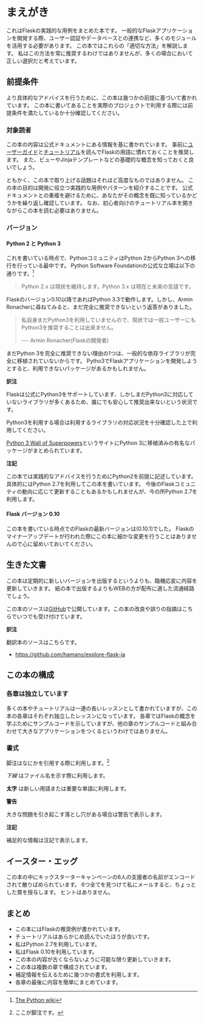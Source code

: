 # まえがき
これはFlaskの実践的な用例をまとめた本です。
一般的なFlaskアプリケーションを開発する際、ユーザー認証やデータベースとの連携など、多くのモジュールを活用する必要があります。
この本ではこれらの「適切な方法」を解説します。
私はこの方法を常に推奨するわけではありませんが、多くの場合において正しい選択だと考えています。

## 前提条件
より具体的なアドバイスを行うために、この本は幾つかの前提に基づいて書かれています。
この本に書いてあることを実際のプロジェクトで利用する際には前提条件を満たしているか十分確認してください。

### 対象読者
この本の内容は公式ドキュメントにある情報を基に書かれています。
事前に[ユーザーガイド](http://flask.pocoo.org/docs/#user-s-guide)と[チュートリアル](http://flask.pocoo.org/docs/tutorial/)を読んでFlaskの用語に慣れておくことを推奨します。
また、ビューやJinjaテンプレートなどの基礎的な概念を知っておくと良いでしょう。

ともかく、この本で取り上げる話題はそれほど高度なものではありません。
この本の目的は開発に役立つ実践的な用例やパターンを紹介することです。
公式ドキュメントとの重複を避けるために、あなたがその概念を既に知っているかどうかを繰り返し確認しています。
なお、初心者向けのチュートリアル本を開きながらこの本を読む必要はありません。

### バージョン

#### Python 2 と Python 3

これを書いている時点で、PythonコミュニティはPython 2からPython 3への移行を行っている最中です。
Python Software Foundationの公式な立場は以下の通りです。[^0-1]

> Python 2.x は現状を維持します。Python 3.x は現在と未来の言語です。

Flaskのバージョン0.10以降であればPython 3.3で動作します。しかし、Armin Ronacherに尋ねてみると、まだ完全に推奨できないという返答がありました。

> 私自身まだPython3を利用していませんので、現状では一般ユーザーにも
> Python3を推奨することは出来ません。
>
> --- Armin Ronacher(Flaskの開発者)

まだPython 3を完全に推奨できない理由の1つは、一般的な依存ライブラリが完全に移植されていないからです。
Pytho3でFlaskアプリケーションを開発しようとすると、利用できないパッケージがあるかもしれません。

**訳注**

Flaskは公式にPython3をサポートしています、しかしまだPython3に対応していないライブラリが多くあるため、誰にでも安心して推奨出来ないという状況です。

Python3を利用する場合は利用するライブラリの対応状況を十分確認した上で利用してください。

[Python 3 Wall of Superpowers](https://python3wos.appspot.com/)というサイトにPython 3に移植済みの有名なパッケージがまとめられています。

**注記**

この本では実践的なアドバイスを行うためにPython2を前提に記述しています。
具体的にはPython 2.7を利用してこの本を書いています。
今後のFlaskコミュニティの動向に応じて更新することもあるかもしれませんが、今の所Python 2.7を利用します。

#### Flask バージョン 0.10
この本を書いている時点でのFlaskの最新バージョンは(0.10.1)でした。
Flaskのマイナーアップデートが行われた際にこの本に細かな変更を行うことはありませんので心に留めいておいてください。

## 生きた文書
この本は定期的に新しいバージョンを出版するというよりも、臨機応変に内容を更新していきます。
紙の本で出版するよりもWEBの方が配布に適した流通経路でしょう。

この本のソースは[GitHub](https://github.com/rpicard/explore-flask)で公開しています。この本の改良や誤りの指摘はこちらでいつでも受け付けています。

**訳注**

翻訳本のソースはこちらです。

 - <https://github.com/hamano/explore-flask-ja>

## この本の構成

### 各章は独立しています
多くの本やチュートリアルは一連の長いレッスンとして書かれていますが、この本の各章はそれぞれ独立したレッスンになっています。
各章ではFlaskの概念を学ぶためにサンプルコードを示していますが、他の章のサンプルコードと組み合わせて大きなアプリケーションをつくるというわけではありません。

### 書式
脚注はなにかを引用する際に利用します。[^0-3]

*下線* はファイル名を示す際に利用します。

**太字** は新しい用語または重要な単語に利用します。

**警告**

大きな問題を引き起こす落とし穴がある場合は警告で表示します。

**注記**

補足的な情報は注記で表示します。

## イースター・エッグ
この本の中にキックスターターキャンペーンの6人の支援者の名前がエンコードされて散りばめられています。
6つ全てを見つけて私にメールすると、ちょっとした賞を授与します。
ヒントはありません。

## まとめ

- この本にはFlaskの推奨例が書かれています。
- チュートリアルはあらかじめ読んでいたほうが良いです。
- 私はPython 2.7を利用しています。
- 私はFlask 0.10を利用しています。
- この本の内容が古くならないように可能な限り更新していきます。
- この本は複数の章で構成されています。
- 補足情報を伝えるために幾つかの書式を利用します。
- 各章の最後に内容を簡単にまとめています。

[^0-1]: [The Python wiki](http://wiki.python.org/moin/Python2orPython3)
[^0-2]: [My conversation with Armin Ronacher](https://www.youtube.com/watch?feature=player_detailpage&v=fs20qdvm0K4#t=190)
[^0-3]: ここが脚注です。

